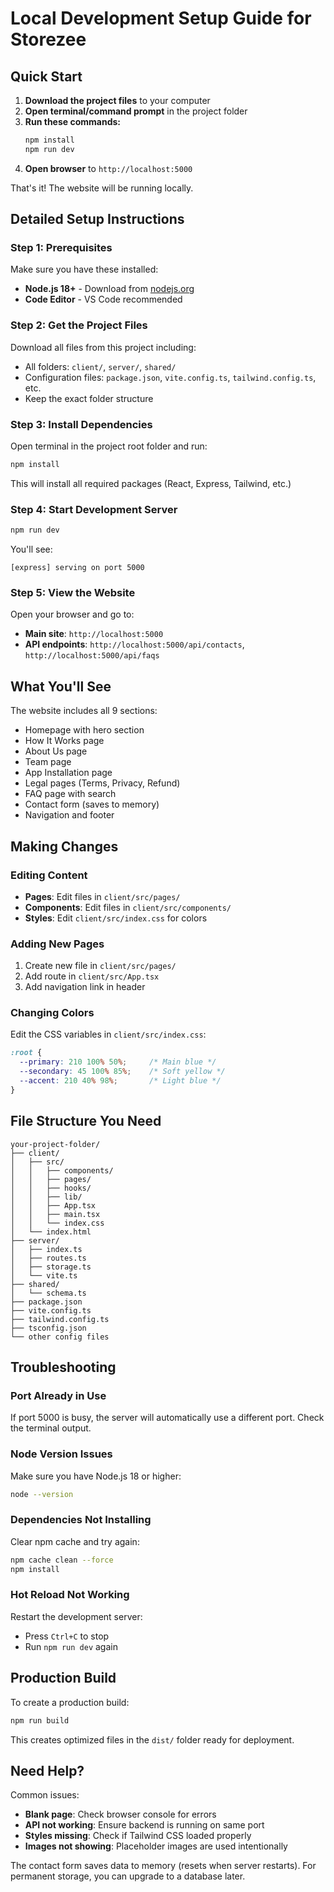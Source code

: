 # Local Development Setup Guide for Storezee

## Quick Start

1. **Download the project files** to your computer
2. **Open terminal/command prompt** in the project folder
3. **Run these commands:**
   ```bash
   npm install
   npm run dev
   ```
4. **Open browser** to `http://localhost:5000`

That's it! The website will be running locally.

## Detailed Setup Instructions

### Step 1: Prerequisites
Make sure you have these installed:
- **Node.js 18+** - Download from [nodejs.org](https://nodejs.org/)
- **Code Editor** - VS Code recommended

### Step 2: Get the Project Files
Download all files from this project including:
- All folders: `client/`, `server/`, `shared/`
- Configuration files: `package.json`, `vite.config.ts`, `tailwind.config.ts`, etc.
- Keep the exact folder structure

### Step 3: Install Dependencies
Open terminal in the project root folder and run:
```bash
npm install
```
This will install all required packages (React, Express, Tailwind, etc.)

### Step 4: Start Development Server
```bash
npm run dev
```
You'll see:
```
[express] serving on port 5000
```

### Step 5: View the Website
Open your browser and go to:
- **Main site**: `http://localhost:5000`
- **API endpoints**: `http://localhost:5000/api/contacts`, `http://localhost:5000/api/faqs`

## What You'll See

The website includes all 9 sections:
- Homepage with hero section
- How It Works page
- About Us page  
- Team page
- App Installation page
- Legal pages (Terms, Privacy, Refund)
- FAQ page with search
- Contact form (saves to memory)
- Navigation and footer

## Making Changes

### Editing Content
- **Pages**: Edit files in `client/src/pages/`
- **Components**: Edit files in `client/src/components/`
- **Styles**: Edit `client/src/index.css` for colors

### Adding New Pages
1. Create new file in `client/src/pages/`
2. Add route in `client/src/App.tsx`
3. Add navigation link in header

### Changing Colors
Edit the CSS variables in `client/src/index.css`:
```css
:root {
  --primary: 210 100% 50%;     /* Main blue */
  --secondary: 45 100% 85%;    /* Soft yellow */
  --accent: 210 40% 98%;       /* Light blue */
}
```

## File Structure You Need

```
your-project-folder/
├── client/
│   ├── src/
│   │   ├── components/
│   │   ├── pages/
│   │   ├── hooks/
│   │   ├── lib/
│   │   ├── App.tsx
│   │   ├── main.tsx
│   │   └── index.css
│   └── index.html
├── server/
│   ├── index.ts
│   ├── routes.ts
│   ├── storage.ts
│   └── vite.ts
├── shared/
│   └── schema.ts
├── package.json
├── vite.config.ts
├── tailwind.config.ts
├── tsconfig.json
└── other config files
```

## Troubleshooting

### Port Already in Use
If port 5000 is busy, the server will automatically use a different port. Check the terminal output.

### Node Version Issues
Make sure you have Node.js 18 or higher:
```bash
node --version
```

### Dependencies Not Installing
Clear npm cache and try again:
```bash
npm cache clean --force
npm install
```

### Hot Reload Not Working
Restart the development server:
- Press `Ctrl+C` to stop
- Run `npm run dev` again

## Production Build

To create a production build:
```bash
npm run build
```

This creates optimized files in the `dist/` folder ready for deployment.

## Need Help?

Common issues:
- **Blank page**: Check browser console for errors
- **API not working**: Ensure backend is running on same port
- **Styles missing**: Check if Tailwind CSS loaded properly
- **Images not showing**: Placeholder images are used intentionally

The contact form saves data to memory (resets when server restarts). For permanent storage, you can upgrade to a database later.